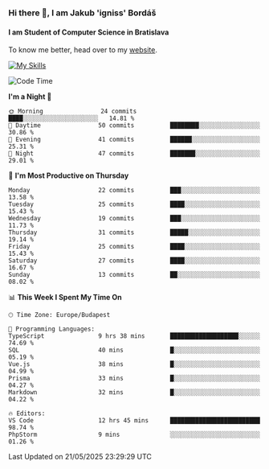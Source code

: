 ### Hi there 👋, I am Jakub 'igniss' Bordáš

#### I am Student of Computer Science in Bratislava
To know me better, head over to my [website](https://bordas.sk).

[![My Skills](https://skillicons.dev/icons?i=js,typescript,html,css,figma,svelte,vue,next,postgresql,nest,express,nodejs)](https://bordas.sk)


<!--START_SECTION:waka-->
![Code Time](http://img.shields.io/badge/Code%20Time-1%2C905%20hrs%2059%20mins-blue)

**I'm a Night 🦉** 

```text
🌞 Morning                24 commits          ████░░░░░░░░░░░░░░░░░░░░░   14.81 % 
🌆 Daytime                50 commits          ████████░░░░░░░░░░░░░░░░░   30.86 % 
🌃 Evening                41 commits          ██████░░░░░░░░░░░░░░░░░░░   25.31 % 
🌙 Night                  47 commits          ███████░░░░░░░░░░░░░░░░░░   29.01 % 
```
📅 **I'm Most Productive on Thursday** 

```text
Monday                   22 commits          ███░░░░░░░░░░░░░░░░░░░░░░   13.58 % 
Tuesday                  25 commits          ████░░░░░░░░░░░░░░░░░░░░░   15.43 % 
Wednesday                19 commits          ███░░░░░░░░░░░░░░░░░░░░░░   11.73 % 
Thursday                 31 commits          █████░░░░░░░░░░░░░░░░░░░░   19.14 % 
Friday                   25 commits          ████░░░░░░░░░░░░░░░░░░░░░   15.43 % 
Saturday                 27 commits          ████░░░░░░░░░░░░░░░░░░░░░   16.67 % 
Sunday                   13 commits          ██░░░░░░░░░░░░░░░░░░░░░░░   08.02 % 
```


📊 **This Week I Spent My Time On** 

```text
🕑︎ Time Zone: Europe/Budapest

💬 Programming Languages: 
TypeScript               9 hrs 38 mins       ███████████████████░░░░░░   74.69 % 
SQL                      40 mins             █░░░░░░░░░░░░░░░░░░░░░░░░   05.19 % 
Vue.js                   38 mins             █░░░░░░░░░░░░░░░░░░░░░░░░   04.99 % 
Prisma                   33 mins             █░░░░░░░░░░░░░░░░░░░░░░░░   04.27 % 
Markdown                 32 mins             █░░░░░░░░░░░░░░░░░░░░░░░░   04.22 % 

🔥 Editors: 
VS Code                  12 hrs 45 mins      █████████████████████████   98.74 % 
PhpStorm                 9 mins              ░░░░░░░░░░░░░░░░░░░░░░░░░   01.26 % 
```


 Last Updated on 21/05/2025 23:29:29 UTC
<!--END_SECTION:waka-->
